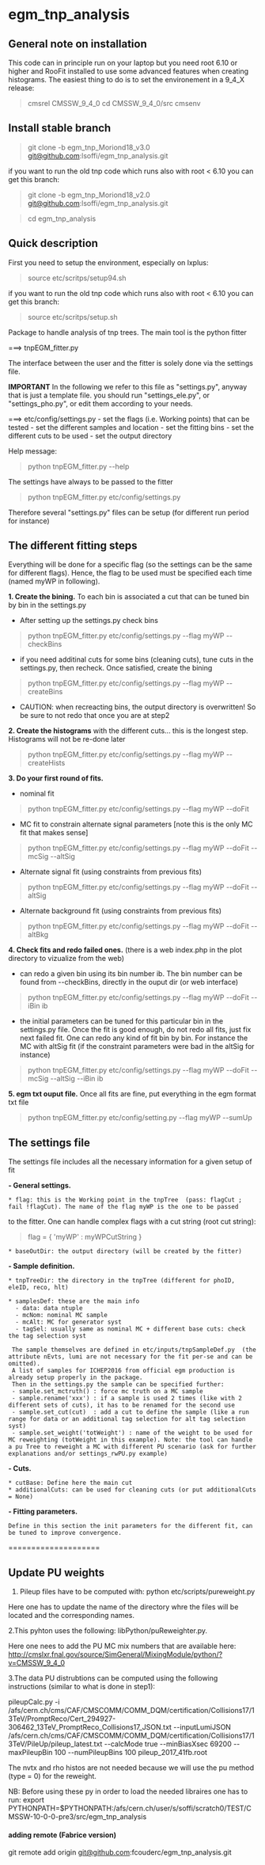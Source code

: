 # egm_tnp_analysis

## General note on installation

This code can in principle run on your laptop but you need root 6.10 or higher and RooFit installed to use some advanced features when creating histograms.
The easiest thing to do is to set the environement in a 9_4_X release:

>cmsrel CMSSW_9_4_0
>cd CMSSW_9_4_0/src
>cmsenv


## Install stable branch

>git clone -b egm_tnp_Moriond18_v3.0 git@github.com:lsoffi/egm_tnp_analysis.git

if you  want to run the old tnp code which runs also with root < 6.10 you can get this branch: 

>git clone -b egm_tnp_Moriond18_v2.0 git@github.com:lsoffi/egm_tnp_analysis.git



> cd egm_tnp_analysis


## Quick description

First you need to setup the environment, especially on lxplus: 

> source etc/scritps/setup94.sh

if you  want to run the old tnp code which runs also with root < 6.10 you can get this branch: 

> source etc/scritps/setup.sh

Package to handle analysis of tnp trees. The main tool is the python fitter

   ===> tnpEGM_fitter.py

The interface between the user and the fitter is solely done via the settings file.

**IMPORTANT**
In the following we refer to this file as "settings.py",
anyway that is just a template file. you should run "settings_ele.py", or "settings_pho.py", or edit them according to your needs.

   ===> etc/config/settings.py
   	- set the flags (i.e. Working points) that can be tested
   	- set the different samples and location
	- set the fitting bins
	- set the different cuts to be used
	- set the output directory

Help message:
>    python tnpEGM_fitter.py --help 

The settings have always to be passed to the fitter
>    python tnpEGM_fitter.py etc/config/settings.py 

Therefore several "settings.py" files  can be setup (for different run period for instance)


## The different fitting steps
Everything will be done for a specific flag (so the settings can be the same for different flags). Hence, the flag to be used must be specified each time (named myWP in following).

**1. Create the bining.** To each bin is associated a cut that can be tuned bin by bin in the settings.py
   * After setting up the settings.py check bins 

>   python tnpEGM_fitter.py etc/config/settings.py  --flag myWP --checkBins
   
   * if  you need additinal cuts for some bins (cleaning cuts), tune cuts in the settings.py, then recheck. 
     Once satisfied, create the bining

>   python tnpEGM_fitter.py etc/config/settings.py  --flag myWP --createBins

   * CAUTION: when recreacting bins, the output directory is overwritten! So be sure to not redo that once you are at step2

**2. Create the histograms** with the different cuts... this is the longest step. Histograms will not be re-done later
   
>   python tnpEGM_fitter.py etc/config/settings.py --flag myWP --createHists

**3. Do your first round of fits.**
   * nominal fit
   
>   python tnpEGM_fitter.py etc/config/settings.py --flag myWP --doFit
   
   * MC fit to constrain alternate signal parameters [note this is the only MC fit that makes sense]
   
>   python tnpEGM_fitter.py etc/config/settings.py --flag myWP --doFit --mcSig --altSig

   * Alternate signal fit (using constraints from previous fits)
   
>   python tnpEGM_fitter.py etc/config/settings.py --flag myWP --doFit  --altSig

   * Alternate background fit (using constraints from previous fits)
   
>   python tnpEGM_fitter.py etc/config/settings.py --flag myWP --doFit  --altBkg

**4. Check fits and redo failed ones.** (there is a web index.php in the plot directory to vizualize from the web)
   * can redo a given bin using its bin number ib. 
     The bin number can be found from --checkBins, directly in the ouput dir (or web interface)

>   python tnpEGM_fitter.py etc/config/settings.py --flag myWP --doFit --iBin ib
   
   * the initial parameters can be tuned for this particular bin in the settings.py file. 
      Once the fit is good enough, do not redo all fits, just fix next failed fit.
      One can redo any kind of fit bin by bin. For instance the MC with altSig fit (if the constraint parameters were bad in the altSig for instance)

>   python tnpEGM_fitter.py etc/config/settings.py --flag myWP --doFit --mcSig --altSig --iBin ib

**5. egm txt ouput file.** Once all fits are fine, put everything in the egm format txt file

>   python tnpEGM_fitter.py etc/config/setting.py  --flag myWP --sumUp
   

## The settings file

The settings file includes all the necessary information for a given setup of fit

**- General settings.**

    * flag: this is the Working point in the tnpTree  (pass: flagCut ; fail !flagCut). The name of the flag myWP is the one to be passed
to the fitter. One can handle complex flags with a cut string (root cut string):
> flag = { 'myWP' : myWPCutString } 

    * baseOutDir: the output directory (will be created by the fitter)

**- Sample definition.**

    * tnpTreeDir: the directory in the tnpTree (different for phoID, eleID, reco, hlt)

    * samplesDef: these are the main info
      - data: data ntuple
      - mcNom: nominal MC sample
      - mcAlt: MC for generator syst
      - tagSel: usually same as nominal MC + different base cuts: check the tag selection syst

     The sample themselves are defined in etc/inputs/tnpSampleDef.py  (the attribute nEvts, lumi are not necessary for the fit per-se and can be omitted). 
     A list of samples for ICHEP2016 from official egm production is already setup properly in the package. 
     Then in the settings.py the sample can be specified further:
     - sample.set_mctruth() : force mc truth on a MC sample
     - sample.rename('xxx') : if a sample is used 2 times (like with 2 different sets of cuts), it has to be renamed for the second use
     - sample.set_cut(cut)  : add a cut to define the sample (like a run range for data or an additional tag selection for alt tag selection syst)
     - sample.set_weight('totWeight') : name of the weight to be used for MC reweighting (totWeight in this example). Note: the tool can handle a pu Tree to reweight a MC with different PU scenario (ask for further explanations and/or settings_rwPU.py example)
 

**- Cuts.**

    * cutBase: Define here the main cut
    * additionalCuts: can be used for cleaning cuts (or put additionalCuts = None)

**- Fitting parameters.**
    
    Define in this section the init parameters for the different fit, can be tuned to improve convergence.

====================
   


##  Update PU weights 

1. Pileup files have to be computed with: python etc/scripts/pureweight.py

Here one has to update the name of the directory whre the files will be located and the corresponding names.


2.This pyhton uses the following: libPython/puReweighter.py.

Here one nees to add the PU MC mix numbers that are available here: http://cmslxr.fnal.gov/source/SimGeneral/MixingModule/python/?v=CMSSW_9_4_0


3.The data PU distrubtions can be computed using the following instructions (similar to what is done in step1):

pileupCalc.py -i /afs/cern.ch/cms/CAF/CMSCOMM/COMM_DQM/certification/Collisions17/13TeV/PromptReco/Cert_294927-306462_13TeV_PromptReco_Collisions17_JSON.txt --inputLumiJSON /afs/cern.ch/cms/CAF/CMSCOMM/COMM_DQM/certification/Collisions17/13TeV/PileUp/pileup_latest.txt --calcMode true --minBiasXsec 69200 --maxPileupBin 100 --numPileupBins 100 pileup_2017_41fb.root


The nvtx and rho histos are not needed because we will use the pu method (type = 0) for the reweight.

NB: Before using these py in order to load the needed libraires one has to run: 
export  PYTHONPATH=$PYTHONPATH:/afs/cern.ch/user/s/soffi/scratch0/TEST/CMSSW-10-0-0-pre3/src/egm_tnp_analysis 


#### adding remote (Fabrice version)
git remote add origin git@github.com:fcouderc/egm_tnp_analysis.git